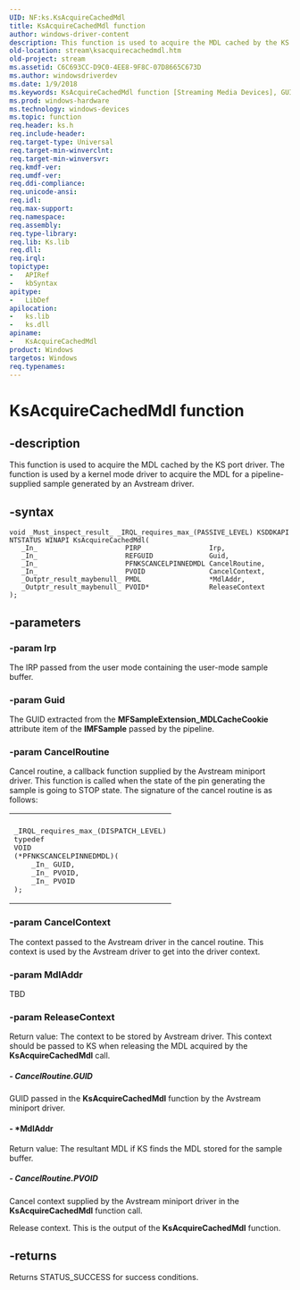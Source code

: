 ```yaml
---
UID: NF:ks.KsAcquireCachedMdl
title: KsAcquireCachedMdl function
author: windows-driver-content
description: This function is used to acquire the MDL cached by the KS port driver. The function is used by a kernel mode driver to acquire the MDL for a pipeline-supplied sample generated by an Avstream driver.
old-location: stream\ksacquirecachedmdl.htm
old-project: stream
ms.assetid: C6C693CC-D9C0-4EE8-9F8C-07D8665C673D
ms.author: windowsdriverdev
ms.date: 1/9/2018
ms.keywords: KsAcquireCachedMdl function [Streaming Media Devices], GUID, stream.ksacquirecachedmdl, PVOID, ks/KsAcquireCachedMdl, KsAcquireCachedMdl
ms.prod: windows-hardware
ms.technology: windows-devices
ms.topic: function
req.header: ks.h
req.include-header: 
req.target-type: Universal
req.target-min-winverclnt: 
req.target-min-winversvr: 
req.kmdf-ver: 
req.umdf-ver: 
req.ddi-compliance: 
req.unicode-ansi: 
req.idl: 
req.max-support: 
req.namespace: 
req.assembly: 
req.type-library: 
req.lib: Ks.lib
req.dll: 
req.irql: 
topictype: 
-	APIRef
-	kbSyntax
apitype: 
-	LibDef
apilocation: 
-	ks.lib
-	ks.dll
apiname: 
-	KsAcquireCachedMdl
product: Windows
targetos: Windows
req.typenames: 
---
```


# KsAcquireCachedMdl function


## -description


This function is used to acquire the MDL cached by the KS port driver. The function is used by a kernel mode driver to acquire the MDL for a pipeline-supplied sample generated by an Avstream driver.


## -syntax


````
void _Must_inspect_result_ _IRQL_requires_max_(PASSIVE_LEVEL) KSDDKAPI NTSTATUS WINAPI KsAcquireCachedMdl(
   _In_                      PIRP                 Irp,
   _In_                      REFGUID              Guid,
   _In_                      PFNKSCANCELPINNEDMDL CancelRoutine,
   _In_                      PVOID                CancelContext,
   _Outptr_result_maybenull_ PMDL                 *MdlAddr,
   _Outptr_result_maybenull_ PVOID*               ReleaseContext
);
````


## -parameters




### -param Irp

The IRP passed from the user mode containing the user-mode sample buffer.


### -param Guid

The GUID extracted from the <b>MFSampleExtension_MDLCacheCookie</b> attribute item of the <b>IMFSample</b> passed by the pipeline.


### -param CancelRoutine

Cancel routine, a callback function supplied by the Avstream miniport driver. This function is called when the state of the pin generating the sample is going to STOP state.  The signature of the cancel routine is as follows:
<div class="code"><span codelanguage=""><table>
<tr>
<th></th>
</tr>
<tr>
<td>
<pre>_IRQL_requires_max_(DISPATCH_LEVEL)
typedef
VOID
(*PFNKSCANCELPINNEDMDL)(
    _In_ GUID,
    _In_ PVOID,
    _In_ PVOID
);</pre>
</td>
</tr>
</table></span></div>

### -param CancelContext

The context passed to the Avstream driver in the cancel routine. This context is used by the Avstream driver to get into the driver context.


### -param MdlAddr

TBD


### -param ReleaseContext

Return value: The context to be stored by Avstream driver. This context should be passed to KS when releasing the MDL acquired by the <b>KsAcquireCachedMdl</b> call.



##### - CancelRoutine.GUID

GUID passed in the <b>KsAcquireCachedMdl</b> function by the Avstream miniport driver.


#### - *MdlAddr

Return value: The resultant MDL if KS finds the MDL stored for the sample buffer.


##### - CancelRoutine.PVOID

Cancel context supplied by the Avstream miniport driver in the <b>KsAcquireCachedMdl</b> function call.

Release context. This is the output of the <b>KsAcquireCachedMdl</b> function.


## -returns


 Returns STATUS_SUCCESS for success conditions.


